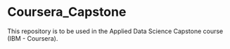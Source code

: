 # Coursera_Capstone

This repository is to be used in the Applied Data Science Capstone course (IBM - Coursera).
